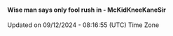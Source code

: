 #### Wise man says only fool rush in - McKidKneeKaneSir
Updated on 09/12/2024 - 08:16:55 (UTC) Time Zone
